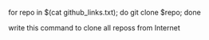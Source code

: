 for repo in $(cat github_links.txt); do git clone $repo; done

write this command to clone all reposs from Internet
